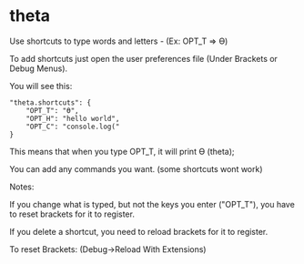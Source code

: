 # theta
Use shortcuts to type words and letters - (Ex: OPT_T => ϴ)


To add shortcuts just open the user preferences file (Under Brackets or Debug Menus).

You will see this:

    "theta.shortcuts": {
        "OPT_T": "ϴ",
        "OPT_H": "hello world",
        "OPT_C": "console.log("
    }

This means that when you type OPT_T, it will print ϴ (theta);

You can add any commands you want. (some shortcuts wont work)

Notes:

If you change what is typed, but not the keys you enter ("OPT_T"), you have to reset brackets for it to register.

If you delete a shortcut, you need to reload brackets for it to register.

To reset Brackets: (Debug->Reload With Extensions)
